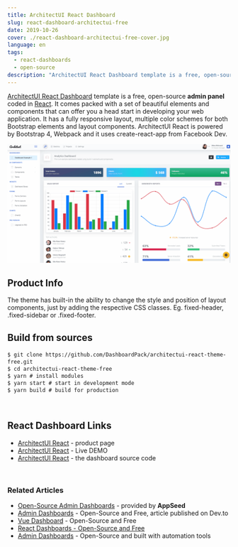 ```yaml
---
title: ArchitectUI React Dashboard
slug: react-dashboard-architectui-free
date: 2019-10-26
cover: ./react-dashboard-architectui-free-cover.jpg
language: en
tags:
  - react-dashboards
  - open-source
description: "ArchitectUI React Dashboard template is a free, open-source admin panel coded in React"
---
```


[ArchitectUI React Dashboard](https://dashboardpack.com/theme-details/architectui-react-dashboard-free/?ref=appseed) template is a free, open-source **admin panel** coded in [React](https://reactjs.org/). It comes packed with a set of beautiful elements and components that can offer you a head start in developing your web application. It has a fully responsive layout, multiple color schemes for both Bootstrap elements and layout components. ArchitectUI React is powered by Bootstrap 4, Webpack and it uses create-react-app from Facebook Dev. 

![ArchitectUI React Dashboard - Open-Source React Admin Panel.](https://raw.githubusercontent.com/admin-dashboards/static/master/bootstrap-dashboard-architectui-intro.gif)

## Product Info

The theme has built-in the ability to change the style and position of layout components, just by adding the respective CSS classes. Eg. fixed-header, .fixed-sidebar or .fixed-footer.

## Build from sources

```
$ git clone https://github.com/DashboardPack/architectui-react-theme-free.git
$ cd architectui-react-theme-free
$ yarn # install modules
$ yarn start # start in development mode
$ yarn build # build for production

```

<br />

## React Dashboard Links

- [ArchitectUI React](https://dashboardpack.com/theme-details/architectui-react-dashboard-free/) - product page
- [ArchitectUI React](https://demo.dashboardpack.com/architectui-react-free/#/dashboards/basic) - Live DEMO
- [ArchitectUI React](https://github.com/DashboardPack/architectui-react-theme-free) - the dashboard source code

<br />

### Related Articles

- [Open-Source Admin Dashboards](https://appseed.us/admin-dashboards/open-source) - provided by **AppSeed**
- [Admin Dashboards](https://dev.to/sm0ke/admin-dashboards-open-source-and-free-4aep) - Open-Source and Free, article published on Dev.to
- [Vue Dashboard](https://dev.to/sm0ke/vue-dashboard-open-source-apps-1gd1) - Open-Source and Free
- [React Dashboards - Open-Source and Free](https://dev.to/sm0ke/react-dashboards-open-source-apps-1c7j)
- [Admin Dashboards](https://blog.appseed.us/admin-dashboards-open-source-built-with-automation-tools/) - Open-Source and built with automation tools
